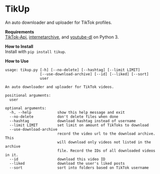 TikUp
=====

An auto downloader and uploader for TikTok profiles.

**Requirements**  
[TikTok-Api](https://github.com/davidteather/TikTok-Api), [internetarchive](https://archive.org/services/docs/api/internetarchive/index.html), and [youtube-dl](https://github.com/ytdl-org/youtube-dl) on Python 3.

**How to Install**  
Install with `pip install tikup`.

**How to Use**
```
usage: tikup.py [-h] [--no-delete] [--hashtag] [--limit LIMIT]
                [--use-download-archive] [--id] [--liked] [--sort]
                user

An auto downloader and uploader for TikTok videos.

positional arguments:
  user

optional arguments:
  -h, --help            show this help message and exit
  --no-delete           don't delete files when done
  --hashtag             download hashtag instead of username
  --limit LIMIT         set limit on amount of TikToks to download
  --use-download-archive
                        record the video url to the download archive. This
                        will download only videos not listed in the archive
                        file. Record the IDs of all downloaded videos in it.
  --id                  download this video ID
  --liked               download the user's liked posts
  --sort                sort into folders based on TikTok username
```
